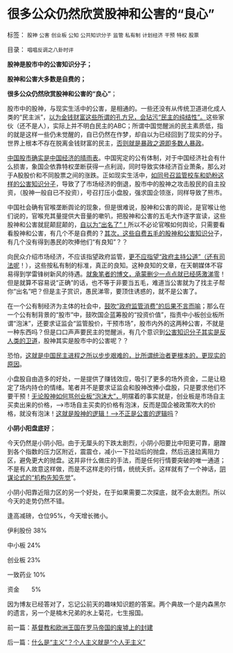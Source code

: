 # 很多公众仍然欣赏股神和公害的“良心”

标签： `股神` `公害` `创业板` `公知` `公共知识分子` `监管` `私有制` `计划经济` `干预` `特权` `股票` 

目录： `唱唱反调之八卦时评`

**股神是股市中的公害知识分子；**

**股神和公害大多数是自费的；**

**很多公众仍然欣赏股神和公害的“良心”**；

股市中的股神，与现实生活中的公害，是相通的。一些还没有从传统卫道进化成人类的“民主派”，[以为金钱财富这些所谓的孔方兄，会玷污“民主的纯结性”。](../../../2012/1/13/股民心虚象小偷，机构抢劫象强盗，国民无知做看客；.md)这些家伙（还不是人），实际上并不明白民主的ABC；所谓中国觉醒派的民主素质低，指的就是这样一些仍未觉醒的，自已仍然在作梦，却自以为已经回到了现实的分子。世界上根本不存在脱离金钱财富的民主，[否则就是暴政之源即多数人暴政](../../../2012/3/18/传统为什么是公有制？人道主义无私的虚伪性.md)。

[中国股市确实是中国经济的晴雨表](../../../2011/12/28/防左，防贼，防股神.md)。中国宪定的公有体制，对于中国经济社会有什么损害，象国企依靠特权垄断获得一点利润，同时导致实体经济百业萧条，那么对于A股股价和不同股票之间的涨跌。正如现实生活中，[如同号召监管校车和奶粉这样的公害知识分子](../../../2012/7/18/校车和奶粉的监管逻辑，信仰专制的人相信监管.md)，导致了了市场经济的倒退，股市中的股神之攻击股民的自主投资，（股神一般自已不投资），号召打压小盘股，强求国企领涨，同样导致了熊市。

中国社会确有官喉垄断舆论的现象，但是很难说，股神和公害的舆论，是官喉让他们说的，官喉充其量提供大音量的嗽叭，把股神和公害的五毛大作逐字宣读，这些股神和公害就屁颠屁颠的，[自以为“出名了”！](../../../2010/2/23/当明星搏出名有啥好处.md)所以不必论官喉如何舆论，只需要看看股神和公害，有几个不是自费的？[其次，这些自费五毛的股神和公害知识分](../../../2011/5/18/否定市场的五毛股神信仰什么？.md)子，有几个没有得到愚民的吹捧他们“有良知”？？

向民众介绍市场经济，不应该指望政府监管，[更不应指望“政府主持公道”（还有司法呢](../../../2011/12/1/小政府＝消费者依法诉讼取代“监管”.md)！），这些按私有制的标准，真正的良知。这种良知的文章，在天朝媒体不容易得到学雷锋树新风的待遇。[就象笔者的博文，承蒙删少一点点就已经感激涕零](../../../2009/8/7/在新浪写博文不比写书容易.md)！但是就算不容易说“正确”的话，也不等于非要当五毛，难道当公害就为了找主子帮你“出名”吧？但是主子赏识，愚民涕零，要顶住诱惑的，就不是公害了。

在一个公有制经济为主体的社会中，[鼓吹“政府监管消费”的后果不言而喻](../../../2011/7/5/民主是消费者的钞票买出来的；乳业实播《通往奴役之路》.md)；那么在一个公有制背景的“股市”中，鼓吹国企蓝筹股的“投资价值”，指责中小板创业板所谓“泡沫”，还要求证监会“监管股价，干预市场”，股市内外的这两种公害，不就是一种东西吗？但是口口声声要民主的觉醒派，有几个意识到[公害知识分子其实是反人类的卫道](../../../2012/7/12/有特色的“国际接轨”都是公害知识分子鼓吹的.md)，股神其实是股市中的公害呢？？

恐怕，[这就是中国民主进程之所以步步艰难的，比所谓统治者更根本的，更现实的原因](../../../2012/6/6/公害知识分子的愚民金字塔和通往奴役之路.md)。

小盘股自由造多的好处，一是提供了赚钱效应，吸引了更多的场外资金，二是让稳定了场内持仓的情绪。笔者并不是要求证监会和股神改捧小盘股，只是要求他们不要干预！[无论股神如何骂创业板“泡沫大”，](../../../2010/7/1/股评家骂散户，骂市场经济，骂创业板，骂买卖自愿.md)明摆着的事实就是，创业板是市场自主买卖出来的价格，——>市场自主买卖的价格有泡沫，反而是国企被政策吹大的价格，就没有泡沫！[这就是股神的逻辑！——>不正是公害的逻辑吗](../../../2010/9/14/股票市场价格陪审团！.md)？

**小阴小阳盘底好**；



今天仍然是小阴小阳。由于无厘头的下跌太剧烈，小阴小阳要比中阳更可靠，磨蹭到各个指数的压力区附近，震震仓，减小一下拉动后的抛盘，然后迅速拉离阻力区，避免更大的抛盘。这并非什么做庄的手法，而是任何行情要突破的唯一通道；不是有人故意这样做，而是不这样走的行情，统统夭折。这样就有了一个神话，[阴谋论式的“机构先知先觉](../../../2007/12/11/相信自已！散户不必对“机构”过分尊重.md)”。

小阴小阳靠近阻力区的另一个好处，在于如果需要二次探底，就不会太剧烈。所以今天的走势仍然不错。

逢高减磅，仓位95%，今天增长微小。

伊利股份 38%

中小板 24%

创业板 23%

一致药业 10%

资金　　5%

因为博友已经答对了，忘记公前天的趣味知识题的答案。两个典故一个是内森黑尔的遗言，另一个是楠木兄弟的水上菊花，七生报国。

前一篇：[基督教和欧洲王国在罗马帝国的废墟上的封建](../../../2012/7/19/基督教和欧洲王国在罗马帝国的废墟上的封建.md)

后一篇：[什么是“主义”？个人主义就是“个人无主义”](../../../2012/7/20/什么是“主义”？个人主义就是“个人无主义”.md)